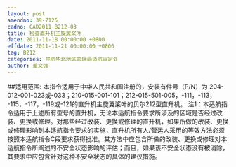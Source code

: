 ```yaml
---
layout: post
amendno: 39-7125
cadno: CAD2011-B212-03
title: 检查直升机主旋翼桨叶
date: 2011-11-18 00:00:00 +0800
effdate: 2011-11-21 00:00:00 +0800
tag: B212
categories: 民航华北地区管理局适航审定处
author: 董文强
---
```


##适用范围:
本指令适用于中华人民共和国注册的，安装有件号（P/N）为 204-012-001-023或-033；210-015-001-101；212-015-501-005，-111，-113， -115，-117，-119或-121的直升机主旋翼桨叶的贝尔212型直升机。
注1：本适航指令适用于上述所有型号的直升机，无论本适航指令要求所涉及的区域是否经过改装、更换或修理。对那些经过改装、更换或修理的直升机，如果所做的改装、更换或修理影响到本适航指令要求的实施，直升机所有人/营运人采用的等效方法必须按照本适航指令C段要求获得批准。其方法中应包含所做的改装、更换或修理对本适航指令所阐述的不安全状态影响的评估；而且，如果该不安全状态没有被消除，其要求中应包含针对这种不安全状态的具体的建议措施。

